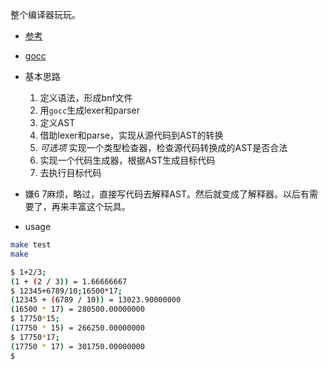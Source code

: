 整个编译器玩玩。

* [参考](https://www.freecodecamp.org/news/write-a-compiler-in-go-quick-guide-30d2f33ac6e0/)

* [gocc](https://github.com/goccmack/gocc)

* 基本思路
    1. 定义语法，形成bnf文件
    2. 用`gocc`生成lexer和parser
    3. 定义AST
    4. 借助lexer和parse，实现从源代码到AST的转换
    5. *可选项* 实现一个类型检查器，检查源代码转换成的AST是否合法
    6. 实现一个代码生成器，根据AST生成目标代码
    7. 去执行目标代码

* 嫌6 7麻烦，略过，直接写代码去解释AST。然后就变成了解释器。以后有需要了，再来丰富这个玩具。


* usage
```bash
make test
make

$ 1+2/3;
(1 + (2 / 3)) = 1.66666667
$ 12345+6789/10;16500*17;
(12345 + (6789 / 10)) = 13023.90000000
(16500 * 17) = 280500.00000000
$ 17750*15;
(17750 * 15) = 266250.00000000
$ 17750*17;
(17750 * 17) = 301750.00000000
$
```